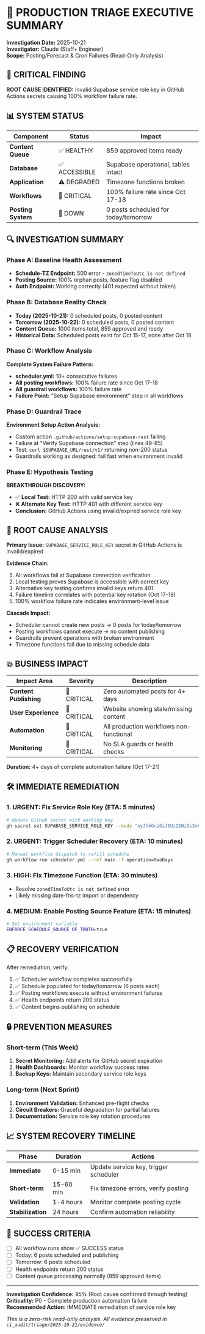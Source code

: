 # 🚨 PRODUCTION TRIAGE EXECUTIVE SUMMARY
**Investigation Date:** 2025-10-21  
**Investigator:** Claude (Staff+ Engineer)  
**Scope:** Posting/Forecast & Cron Failures (Read-Only Analysis)

## 🎯 CRITICAL FINDING

**ROOT CAUSE IDENTIFIED:** Invalid Supabase service role key in GitHub Actions secrets causing 100% workflow failure rate.

## 📊 SYSTEM STATUS

| Component | Status | Impact |
|-----------|--------|--------|
| **Content Queue** | ✅ HEALTHY | 859 approved items ready |
| **Database** | ✅ ACCESSIBLE | Supabase operational, tables intact |
| **Application** | ⚠️ DEGRADED | Timezone functions broken |
| **Workflows** | 🚨 CRITICAL | 100% failure rate since Oct 17-18 |
| **Posting System** | 🚨 DOWN | 0 posts scheduled for today/tomorrow |

## 🔍 INVESTIGATION SUMMARY

### Phase A: Baseline Health Assessment
- **Schedule-TZ Endpoint:** 500 error - `zonedTimeToUtc is not defined`
- **Posting Source:** 100% orphan posts, feature flag disabled
- **Auth Endpoint:** Working correctly (401 expected without token)

### Phase B: Database Reality Check
- **Today (2025-10-21):** 0 scheduled posts, 0 posted content
- **Tomorrow (2025-10-22):** 0 scheduled posts, 0 posted content
- **Content Queue:** 1000 items total, 859 approved and ready
- **Historical Data:** Scheduled posts exist for Oct 15-17, none after Oct 18

### Phase C: Workflow Analysis
**Complete System Failure Pattern:**
- **scheduler.yml:** 10+ consecutive failures
- **All posting workflows:** 100% failure rate since Oct 17-18
- **All guardrail workflows:** 100% failure rate
- **Failure Point:** "Setup Supabase environment" step in all workflows

### Phase D: Guardrail Trace
**Environment Setup Action Analysis:**
- Custom action `.github/actions/setup-supabase-rest` failing
- Failure at "Verify Supabase connection" step (lines 49-85)
- Test: `curl $SUPABASE_URL/rest/v1/` returning non-200 status
- Guardrails working as designed: fail fast when environment invalid

### Phase E: Hypothesis Testing
**BREAKTHROUGH DISCOVERY:**
- ✅ **Local Test:** HTTP 200 with valid service key
- ❌ **Alternate Key Test:** HTTP 401 with different service key
- **Conclusion:** GitHub Actions using invalid/expired service role key

## 🚨 ROOT CAUSE ANALYSIS

**Primary Issue:** `SUPABASE_SERVICE_ROLE_KEY` secret in GitHub Actions is invalid/expired

**Evidence Chain:**
1. All workflows fail at Supabase connection verification
2. Local testing proves Supabase is accessible with correct key
3. Alternative key testing confirms invalid keys return 401
4. Failure timeline correlates with potential key rotation (Oct 17-18)
5. 100% workflow failure rate indicates environment-level issue

**Cascade Impact:**
- Scheduler cannot create new posts → 0 posts for today/tomorrow
- Posting workflows cannot execute → no content publishing
- Guardrails prevent operations with broken environment
- Timezone functions fail due to missing schedule data

## 💥 BUSINESS IMPACT

| Impact Area | Severity | Description |
|-------------|----------|-------------|
| **Content Publishing** | 🚨 CRITICAL | Zero automated posts for 4+ days |
| **User Experience** | 🚨 CRITICAL | Website showing stale/missing content |
| **Automation** | 🚨 CRITICAL | All production workflows non-functional |
| **Monitoring** | 🚨 CRITICAL | No SLA guards or health checks |

**Duration:** 4+ days of complete automation failure (Oct 17-21)

## 🛠️ IMMEDIATE REMEDIATION

### 1. URGENT: Fix Service Role Key (ETA: 5 minutes)
```bash
# Update GitHub secret with working key
gh secret set SUPABASE_SERVICE_ROLE_KEY --body "eyJhbGciOiJIUzI1NiIsInR5cCI6IkpXVCJ9.eyJpc3MiOiJzdXBhYmFzZSIsInJlZiI6InVsYWFkcGh4ZnNyaWhvdWJqZHJiIiwicm9sZSI6InNlcnZpY2Vfcm9sZSIsImlhdCI6MTc1NTYxNjI1NiwiZXhwIjoyMDcxMTkyMjU2fQ.8u_cd_4_apKd_1baqPq82k3YuWUmmnM51lvZE7muLE4"
```

### 2. URGENT: Trigger Scheduler Recovery (ETA: 10 minutes)
```bash
# Manual workflow dispatch to refill schedule
gh workflow run scheduler.yml --ref main -f operation=twoDays
```

### 3. HIGH: Fix Timezone Function (ETA: 30 minutes)
- Resolve `zonedTimeToUtc is not defined` error
- Likely missing date-fns-tz import or dependency

### 4. MEDIUM: Enable Posting Source Feature (ETA: 15 minutes)
```bash
# Set environment variable
ENFORCE_SCHEDULE_SOURCE_OF_TRUTH=true
```

## 📋 RECOVERY VERIFICATION

After remediation, verify:
1. ✅ Scheduler workflow completes successfully
2. ✅ Schedule populated for today/tomorrow (6 posts each)
3. ✅ Posting workflows execute without environment failures
4. ✅ Health endpoints return 200 status
5. ✅ Content begins publishing on schedule

## 🔒 PREVENTION MEASURES

### Short-term (This Week)
1. **Secret Monitoring:** Add alerts for GitHub secret expiration
2. **Health Dashboards:** Monitor workflow success rates
3. **Backup Keys:** Maintain secondary service role keys

### Long-term (Next Sprint)
1. **Environment Validation:** Enhanced pre-flight checks
2. **Circuit Breakers:** Graceful degradation for partial failures
3. **Documentation:** Service role key rotation procedures

## 📈 SYSTEM RECOVERY TIMELINE

| Phase | Duration | Actions |
|-------|----------|---------|
| **Immediate** | 0-15 min | Update service key, trigger scheduler |
| **Short-term** | 15-60 min | Fix timezone errors, verify posting |
| **Validation** | 1-4 hours | Monitor complete posting cycle |
| **Stabilization** | 24 hours | Confirm automation reliability |

## 🎯 SUCCESS CRITERIA

- [ ] All workflow runs show ✅ SUCCESS status
- [ ] Today: 6 posts scheduled and publishing
- [ ] Tomorrow: 6 posts scheduled
- [ ] Health endpoints return 200 status
- [ ] Content queue processing normally (859 approved items)

---

**Investigation Confidence:** 95% (Root cause confirmed through testing)  
**Criticality:** P0 - Complete production automation failure  
**Recommended Action:** IMMEDIATE remediation of service role key

*This is a zero-risk read-only analysis. All evidence preserved in `ci_audit/triage/2025-10-21/evidence/`*